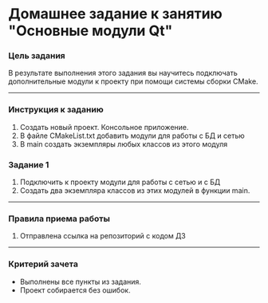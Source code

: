 # Домашнее задание к занятию "Основные модули Qt"

### Цель задания

В результате выполнения этого задания вы научитесь подключать дополнительные модули к проекту при помощи системы сборки CMake. 

------

### Инструкция к заданию

1. Создать новый проект. Консольное приложение.
2. В файле CMakeList.txt добавить модули для работы с БД и сетью
3. В main создать экземпляры любых классов из этого модуля

### Задание 1

1. Подключить к проекту модули для работы с сетью и с БД
2. Создать два экземпляра классов из этих модулей в функции main.

------

### Правила приема работы

1. Отправлена ссылка на репозиторий с кодом ДЗ

------

### Критерий зачета

* Выполнены все пункты из задания. 
* Проект собирается без ошибок.


